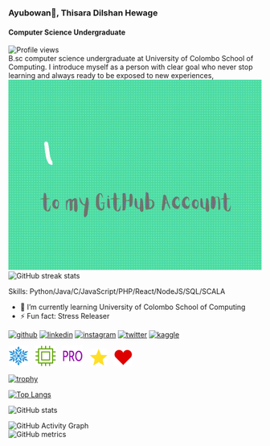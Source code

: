 ### Ayubowan👋, Thisara Dilshan Hewage
#### Computer Science Undergraduate

![Profile views](https://gpvc.arturio.dev/Thisara-d98)  
B.sc computer science undergraduate at University of Colombo School of Computing. I introduce myself as a person with clear goal who never stop learning and always ready to be exposed to new experiences,
![tomygithub](https://github.com/Thisara-d98/Thisara-d98/blob/main/to%20my%20Github%20profile.gif)
![GitHub streak stats](https://github-readme-streak-stats.herokuapp.com/?user=Thisara-d98) 




Skills:  Python/Java/C/JavaScript/PHP/React/NodeJS/SQL/SCALA

- 🌱 I’m currently learning University of Colombo School of Computing 
- ⚡ Fun fact: Stress Releaser 


[<img src='https://cdn.jsdelivr.net/npm/simple-icons@3.0.1/icons/github.svg' alt='github' height='40'>](https://github.com/Thisara-d98)  [<img src='https://cdn.jsdelivr.net/npm/simple-icons@3.0.1/icons/linkedin.svg' alt='linkedin' height='40'>](https://www.linkedin.com/in/thisara-dilshan-hewage-73a2901a5/)  [<img src='https://cdn.jsdelivr.net/npm/simple-icons@3.0.1/icons/instagram.svg' alt='instagram' height='40'>](https://www.instagram.com/___thi__sa__ra___/)  [<img src='https://cdn.jsdelivr.net/npm/simple-icons@3.0.1/icons/twitter.svg' alt='twitter' height='40'>](https://twitter.com/thisarad19)  [<img src='https://cdn.jsdelivr.net/npm/simple-icons@3.0.1/icons/kaggle.svg' alt='kaggle' height='40'>](https://www.kaggle.com/thisaradilshan)  

<a href='https://archiveprogram.github.com/'><img src='https://raw.githubusercontent.com/acervenky/animated-github-badges/master/assets/acbadge.gif' width='40' height='40'></a> <a href='https://docs.github.com/en/developers'><img src='https://raw.githubusercontent.com/acervenky/animated-github-badges/master/assets/devbadge.gif' width='40' height='40'></a> <a href='https://github.com/pricing'><img src='https://raw.githubusercontent.com/acervenky/animated-github-badges/master/assets/pro.gif' width='40' height='40'></a> <a href='https://stars.github.com/'><img src='https://raw.githubusercontent.com/acervenky/animated-github-badges/master/assets/starbadge.gif' width='35' height='35'></a> <a href='https://docs.github.com/en/github/supporting-the-open-source-community-with-github-sponsors'><img src='https://raw.githubusercontent.com/acervenky/animated-github-badges/master/assets/sponsorbadge.gif' width='35' height='35'></a> 

[![trophy](https://github-profile-trophy.vercel.app/?username=Thisara-d98)](https://github.com/ryo-ma/github-profile-trophy)

[![Top Langs](https://github-readme-stats.vercel.app/api/top-langs/?username=Thisara-d98)](https://github.com/anuraghazra/github-readme-stats)

![GitHub stats](https://github-readme-stats.vercel.app/api?username=Thisara-d98&show_icons=true)  

![GitHub Activity Graph](https://activity-graph.herokuapp.com/graph?username=Thisara-d98)  
![GitHub metrics](https://metrics.lecoq.io/Thisara-d98)  

